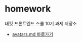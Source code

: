 # homework
태킷 프론트엔드 스쿨 10기 과제 저장소
- [avatars.md 바로가기](https://github.com/Yooniverse42/homework/blob/main/avatars/avatars.md)